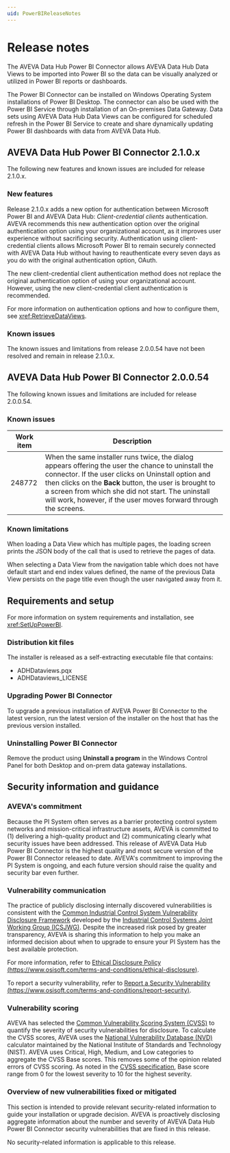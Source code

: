 ```yaml
---
uid: PowerBIReleaseNotes
---
```


# Release notes

The AVEVA Data Hub Power BI Connector allows AVEVA Data Hub Data Views to be imported into Power BI so the data can be visually analyzed or utilized in Power BI reports or dashboards.

The Power BI Connector can be installed on Windows Operating System installations of Power BI Desktop. The connector can also be used with the Power BI Service through installation of an On-premises Data Gateway. Data sets using AVEVA Data Hub Data Views can be configured for scheduled refresh in the Power BI Service to create and share dynamically updating Power BI dashboards with data from AVEVA Data Hub.

## AVEVA Data Hub Power BI Connector 2.1.0.x

The following new features and known issues are included for release 2.1.0.x.

### New features

Release 2.1.0.x adds a new option for authentication between Microsoft Power BI and AVEVA Data Hub: _Client-credential clients_ authentication. AVEVA recommends this new authentication option over the original authentication option using your organizational account, as it improves user experience without sacrificing security.  Authentication using client-credential clients allows Microsoft Power BI to remain securely connected with AVEVA Data Hub without having to reauthenticate every seven days as you do with the original authentication option, OAuth.

The new client-credential client authentication method does not replace the original authentication option of using your organizational account. However, using the new client-credential client authentication is recommended.

For more information on authentication options and how to configure them, see <xref:RetrieveDataViews>.

### Known issues

The known issues and limitations from release 2.0.0.54 have not been resolved and remain in release 2.1.0.x.

## AVEVA Data Hub Power BI Connector 2.0.0.54

The following known issues and limitations are included for release 2.0.0.54.

### Known issues

| Work item | Description |
|--|--|
| 248772 | When the same installer runs twice, the dialog appears offering the user the chance to uninstall the connector. If the user clicks on Uninstall option and then clicks on the **Back** button, the user is brought to a screen from which she did not start. The uninstall will work, however, if the user moves forward through the screens. |

### Known limitations

When loading a Data View which has multiple pages, the loading screen prints the JSON body of the call that is used to retrieve the pages of data.

When selecting a Data View from the navigation table which does not have default start and end index values defined, the name of the previous Data View persists on the page title even though the user navigated away from it.

## Requirements and setup

For more information on system requirements and installation, see <xref:SetUpPowerBI>.

### Distribution kit files

The installer is released as a self-extracting executable file that contains:

- ADHDataviews.pqx
- ADHDataviews_LICENSE

### Upgrading Power BI Connector

To upgrade a previous installation of AVEVA Power BI Connector to the latest version, run the latest version of the installer on the host that has the previous version installed.

### Uninstalling Power BI Connector

Remove the product using **Uninstall a program** in the Windows Control Panel for both Desktop and on-prem data gateway installations.

## Security information and guidance

### AVEVA's commitment

Because the PI System often serves as a barrier protecting control system networks and mission-critical infrastructure assets, AVEVA is committed to (1) delivering a high-quality product and (2) communicating clearly what security issues have been addressed. This release of AVEVA Data Hub Power BI Connector is the highest quality and most secure version of the  Power BI Connector released to date. AVEVA's commitment to improving the PI System is ongoing, and each future version should raise the quality and security bar even further.

### Vulnerability communication

The practice of publicly disclosing internally discovered vulnerabilities is consistent with the [Common Industrial Control System Vulnerability Disclosure Framework](https://ics-cert.us-cert.gov/sites/default/files/ICSJWG-Archive/ICSJWG_Vulnerability_Disclosure_Framework_Final_1.pdf) developed by the [Industrial Control Systems Joint Working Group (ICSJWG)](https://ics-cert.us-cert.gov/Industrial-Control-Systems-Joint-Working-Group-ICSJWG). Despite the increased risk posed by greater transparency, AVEVA is sharing this information to help you make an informed decision about when to upgrade to ensure your PI System has the best available protection.

For more information, refer to [Ethical Disclosure Policy (https://www.osisoft.com/terms-and-conditions/ethical-disclosure)](https://www.osisoft.com/terms-and-conditions/ethical-disclosure).

To report a security vulnerability, refer to [Report a Security Vulnerability (https://www.osisoft.com/terms-and-conditions/report-security)](https://www.osisoft.com/terms-and-conditions/report-security).

### Vulnerability scoring

AVEVA has selected the [Common Vulnerability Scoring System (CVSS)](https://www.first.org/cvss/v2/guide) to quantify the severity of security vulnerabilities for disclosure. To calculate the CVSS scores, AVEVA uses the [National Vulnerability Database (NVD)](https://nvd.nist.gov/vuln-metrics/cvss/v2-calculator?calculator&amp;.0) calculator maintained by the National Institute of Standards and Technology (NIST).  AVEVA uses Critical, High, Medium, and Low categories to aggregate the CVSS Base scores. This removes some of the opinion related errors of CVSS scoring. As noted in the [CVSS specification](https://www.first.org/cvss/specification-document), Base score range from 0 for the lowest severity to 10 for the highest severity.

### Overview of new vulnerabilities fixed or mitigated

This section is intended to provide relevant security-related information to guide your installation or upgrade decision. AVEVA is proactively disclosing aggregate information about the number and severity of AVEVA Data Hub Power BI Connector security vulnerabilities that are fixed in this release.

No security-related information is applicable to this release.
